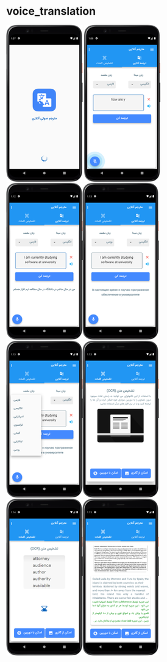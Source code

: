 # voice_translation

<p align="left"> <img src="https://github.com/sajjadabbasi1383/Voice-Translation/blob/master/assets/images/Screenshot_1.png" width="200" height="410"/>
<img src="https://github.com/sajjadabbasi1383/Voice-Translation/blob/master/assets/images/Screenshot_3.png" width="200" height="410"/><img src="https://github.com/sajjadabbasi1383/Voice-Translation/blob/master/assets/images/Screenshot_4.png" width="200" height="410"/><img src="https://github.com/sajjadabbasi1383/Voice-Translation/blob/master/assets/images/Screenshot_5.png" width="200" height="410"/><img src="https://github.com/sajjadabbasi1383/Voice-Translation/blob/master/assets/images/Screenshot_6.png" width="200" height="410"/><img src="https://github.com/sajjadabbasi1383/Voice-Translation/blob/master/assets/images/Screenshot_7.png" width="200" height="410"/><img src="https://github.com/sajjadabbasi1383/Voice-Translation/blob/master/assets/images/Screenshot_8.png" width="200" height="410"/><img src="https://github.com/sajjadabbasi1383/Voice-Translation/blob/master/assets/images/Screenshot_9.png" width="200" height="410"/>


